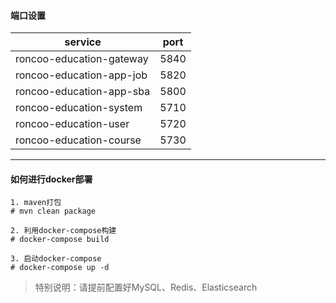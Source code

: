 #### 端口设置
|              service              |       port      | 
| --------------------------------- | --------------- |
| roncoo-education-gateway      |     5840        |
| roncoo-education-app-job          |     5820        |
| roncoo-education-app-sba          |     5800        |
| roncoo-education-system           |     5710        |
| roncoo-education-user             |     5720        |
| roncoo-education-course           |     5730        |
-------------------------------------------------------

#### 如何进行docker部署
```
1. maven打包
# mvn clean package

2. 利用docker-compose构建
# docker-compose build

3. 启动docker-compose
# docker-compose up -d
```
> 特别说明：请提前配置好MySQL、Redis、Elasticsearch  

